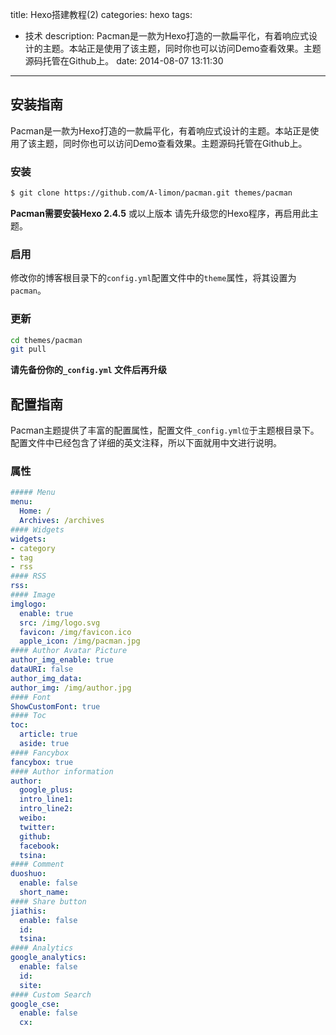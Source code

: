 title: Hexo搭建教程(2)
categories: hexo
tags:
  - 技术
description: Pacman是一款为Hexo打造的一款扁平化，有着响应式设计的主题。本站正是使用了该主题，同时你也可以访问Demo查看效果。主题源码托管在Github上。
date: 2014-08-07 13:11:30
---
## 安装指南
Pacman是一款为Hexo打造的一款扁平化，有着响应式设计的主题。本站正是使用了该主题，同时你也可以访问Demo查看效果。主题源码托管在Github上。
### 安装
``` bash
$ git clone https://github.com/A-limon/pacman.git themes/pacman
```
**Pacman需要安装Hexo 2.4.5** 或以上版本 请先升级您的Hexo程序，再启用此主题。

### 启用
修改你的博客根目录下的`config.yml`配置文件中的`theme`属性，将其设置为`pacman`。

### 更新
``` bash
cd themes/pacman
git pull
```
**请先备份你的`_config.yml` 文件后再升级**

## 配置指南
Pacman主题提供了丰富的配置属性，配置文件`_config.yml位`于主题根目录下。配置文件中已经包含了详细的英文注释，所以下面就用中文进行说明。

### 属性

```  yaml
##### Menu
menu:
  Home: /
  Archives: /archives 
#### Widgets
widgets: 
- category
- tag
- rss
#### RSS
rss: 
#### Image
imglogo:
  enable: true
  src: /img/logo.svg 
  favicon: /img/favicon.ico 
  apple_icon: /img/pacman.jpg
#### Author Avatar Picture
author_img_enable: true
dataURI: false
author_img_data: 
author_img: /img/author.jpg
#### Font
ShowCustomFont: true  
#### Toc
toc:
  article: true 
  aside: true 
#### Fancybox
fancybox: true 
#### Author information
author:
  google_plus: 
  intro_line1: 
  intro_line2: 
  weibo: 
  twitter: 
  github: 
  facebook: 
  tsina: 
#### Comment
duoshuo: 
  enable: false        
  short_name: 
#### Share button
jiathis:
  enable: false  
  id: 
  tsina:
#### Analytics
google_analytics:
  enable: false
  id:
  site:
#### Custom Search
google_cse: 
  enable: false
  cx:
```